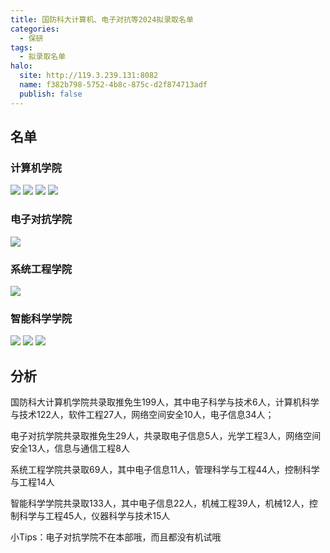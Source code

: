 ```yaml
---
title: 国防科大计算机、电子对抗等2024拟录取名单
categories:
  - 保研
tags:
  - 拟录取名单
halo:
  site: http://119.3.239.131:8082
  name: f382b798-5752-4b8c-875c-d2f874713adf
  publish: false
---
```


## 名单

### 计算机学院

![](https://pic.imgdb.cn/item/6557593cc458853aef8d8bcd.png)
![](https://pic.imgdb.cn/item/6557593dc458853aef8d8fab.png)
![](https://pic.imgdb.cn/item/6557593dc458853aef8d9088.png)
![](https://pic.imgdb.cn/item/6557593ec458853aef8d912e.png)

### 电子对抗学院

![](https://pic.imgdb.cn/item/65575b34c458853aef94fb40.png)


### 系统工程学院

![](https://pic.imgdb.cn/item/65575b34c458853aef94fd15.png)

### 智能科学学院

![](https://pic.imgdb.cn/item/65575c67c458853aef9a03b9.png)
![](https://pic.imgdb.cn/item/65575c68c458853aef9a0633.png)
![](https://pic.imgdb.cn/item/65575c68c458853aef9a07f4.png)

## 分析

国防科大计算机学院共录取推免生199人，其中电子科学与技术6人，计算机科学与技术122人，软件工程27人，网络空间安全10人，电子信息34人；

电子对抗学院共录取推免生29人，共录取电子信息5人，光学工程3人，网络空间安全13人，信息与通信工程8人

系统工程学院共录取69人，其中电子信息11人，管理科学与工程44人，控制科学与工程14人

智能科学学院共录取133人，其中电子信息22人，机械工程39人，机械12人，控制科学与工程45人，仪器科学与技术15人

小Tips：电子对抗学院不在本部哦，而且都没有机试哦